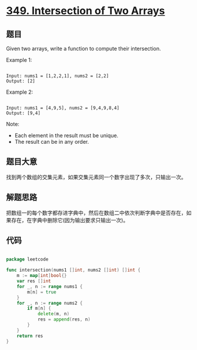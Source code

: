 # [349. Intersection of Two Arrays](https://leetcode.com/problems/intersection-of-two-arrays/)

## 题目

Given two arrays, write a function to compute their intersection.


Example 1:

```

Input: nums1 = [1,2,2,1], nums2 = [2,2]
Output: [2]

```

Example 2:

```

Input: nums1 = [4,9,5], nums2 = [9,4,9,8,4]
Output: [9,4]

```

Note:

- Each element in the result must be unique.
- The result can be in any order.

## 题目大意

找到两个数组的交集元素，如果交集元素同一个数字出现了多次，只输出一次。

## 解题思路

把数组一的每个数字都存进字典中，然后在数组二中依次判断字典中是否存在，如果存在，在字典中删除它(因为输出要求只输出一次)。

## 代码

```go

package leetcode

func intersection(nums1 []int, nums2 []int) []int {
	m := map[int]bool{}
	var res []int
	for _, n := range nums1 {
		m[n] = true
	}
	for _, n := range nums2 {
		if m[n] {
			delete(m, n)
			res = append(res, n)
		}
	}
	return res
}

```